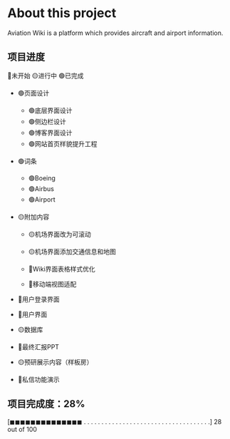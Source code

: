 # About this project

Aviation Wiki is a platform which provides aircraft and airport information. 
## 项目进度
🔴未开始   🟡进行中   🟢已完成
- 🟢页面设计
  - 🟢底层界面设计
  - 🟢侧边栏设计
  - 🟢博客界面设计
  - 🟢网站首页样貌提升工程
- 🟢词条
  - 🟢Boeing
  - 🟢Airbus
  - 🟢Airport
- 🟡附加内容
  - 🟡机场界面改为可滚动

  - 🟡机场界面添加交通信息和地图

  - 🔴Wiki界面表格样式优化

  - 🔴移动端视图适配

- 🔴用户登录界面
- 🔴用户界面
- 🟡数据库
- 🔴最终汇报PPT
- 🟡预研展示内容（样板房）
- 🔴私信功能演示

## 项目完成度：28%

[◼◼◼◼◼◼◼◼◼◼◼◼◼◼ . . . . . . . . . . . . . . . . . . . . . . . . . . . . . . . . . . . .] 28 out of 100
